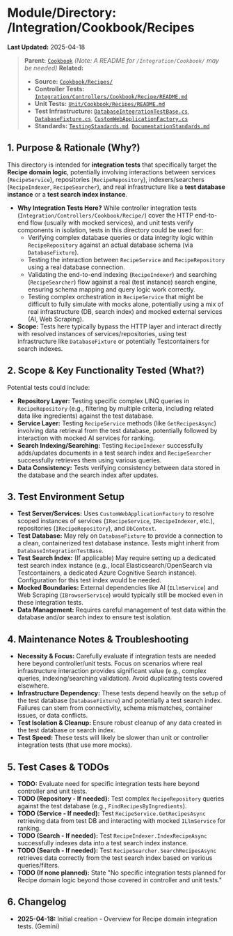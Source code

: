 # Module/Directory: /Integration/Cookbook/Recipes

**Last Updated:** 2025-04-18

> **Parent:** [`Cookbook`](../README.md)
> *(Note: A README for `/Integration/Cookbook/` may be needed)*
> **Related:**
> * **Source:** [`Cookbook/Recipes/`](../../../../api-server/Cookbook/Recipes/)
> * **Controller Tests:** [`Integration/Controllers/Cookbook/Recipe/README.md`](../../Controllers/Cookbook/Recipe/README.md)
> * **Unit Tests:** [`Unit/Cookbook/Recipes/README.md`](../../../Unit/Cookbook/Recipes/README.md)
> * **Test Infrastructure:** [`DatabaseIntegrationTestBase.cs`](../../../Integration/DatabaseIntegrationTestBase.cs), [`DatabaseFixture.cs`](../../../Framework/Fixtures/DatabaseFixture.cs), [`CustomWebApplicationFactory.cs`](../../../Framework/Fixtures/CustomWebApplicationFactory.cs)
> * **Standards:** [`TestingStandards.md`](../../../../Docs/Development/TestingStandards.md), [`DocumentationStandards.md`](../../../../Docs/Development/DocumentationStandards.md)

## 1. Purpose & Rationale (Why?)

This directory is intended for **integration tests** that specifically target the **Recipe domain logic**, potentially involving interactions between services (`RecipeService`), repositories (`RecipeRepository`), indexers/searchers (`RecipeIndexer`, `RecipeSearcher`), and real infrastructure like a **test database instance** or a **test search index instance**.

* **Why Integration Tests Here?** While controller integration tests (`Integration/Controllers/Cookbook/Recipe/`) cover the HTTP end-to-end flow (usually with mocked services), and unit tests verify components in isolation, tests in this directory could be used for:
    * Verifying complex database queries or data integrity logic within `RecipeRepository` against an actual database schema (via `DatabaseFixture`).
    * Testing the interaction between `RecipeService` and `RecipeRepository` using a real database connection.
    * Validating the end-to-end indexing (`RecipeIndexer`) and searching (`RecipeSearcher`) flow against a real (test instance) search engine, ensuring schema mapping and query logic work correctly.
    * Testing complex orchestration in `RecipeService` that might be difficult to fully simulate with mocks alone, potentially using a mix of real infrastructure (DB, search index) and mocked external services (AI, Web Scraping).
* **Scope:** Tests here typically bypass the HTTP layer and interact directly with resolved instances of services/repositories, using test infrastructure like `DatabaseFixture` or potentially Testcontainers for search indexes.

## 2. Scope & Key Functionality Tested (What?)

Potential tests could include:

* **Repository Layer:** Testing specific complex LINQ queries in `RecipeRepository` (e.g., filtering by multiple criteria, including related data like ingredients) against the test database.
* **Service Layer:** Testing `RecipeService` methods (like `GetRecipesAsync`) involving data retrieval from the test database, potentially followed by interaction with mocked AI services for ranking.
* **Search Indexing/Searching:** Testing `RecipeIndexer` successfully adds/updates documents in a test search index and `RecipeSearcher` successfully retrieves them using various queries.
* **Data Consistency:** Tests verifying consistency between data stored in the database and the search index after updates.

## 3. Test Environment Setup

* **Test Server/Services:** Uses `CustomWebApplicationFactory` to resolve scoped instances of services (`IRecipeService`, `IRecipeIndexer`, etc.), repositories (`IRecipeRepository`), and `DbContext`.
* **Test Database:** May rely on `DatabaseFixture` to provide a connection to a clean, containerized test database instance. Tests might inherit from `DatabaseIntegrationTestBase`.
* **Test Search Index:** (If applicable) May require setting up a dedicated test search index instance (e.g., local Elasticsearch/OpenSearch via Testcontainers, a dedicated Azure Cognitive Search instance). Configuration for this test index would be needed.
* **Mocked Boundaries:** External dependencies like AI (`ILlmService`) and Web Scraping (`IBrowserService`) would typically still be mocked even in these integration tests.
* **Data Management:** Requires careful management of test data within the database and/or search index to ensure test isolation.

## 4. Maintenance Notes & Troubleshooting

* **Necessity & Focus:** Carefully evaluate if integration tests are needed here beyond controller/unit tests. Focus on scenarios where real infrastructure interaction provides significant value (e.g., complex queries, indexing/searching validation). Avoid duplicating tests covered elsewhere.
* **Infrastructure Dependency:** These tests depend heavily on the setup of the test database (`DatabaseFixture`) and potentially a test search index. Failures can stem from connectivity, schema mismatches, container issues, or data conflicts.
* **Test Isolation & Cleanup:** Ensure robust cleanup of any data created in the test database or search index.
* **Test Speed:** These tests will likely be slower than unit or controller integration tests (that use more mocks).

## 5. Test Cases & TODOs

* **TODO:** Evaluate need for specific integration tests here beyond controller and unit tests.
* **TODO (Repository - If needed):** Test complex `RecipeRepository` queries against the test database (e.g., `FindRecipesByIngredients`).
* **TODO (Service - If needed):** Test `RecipeService.GetRecipesAsync` retrieving data from test DB and interacting with mocked `ILlmService` for ranking.
* **TODO (Search - If needed):** Test `RecipeIndexer.IndexRecipeAsync` successfully indexes data into a test search index instance.
* **TODO (Search - If needed):** Test `RecipeSearcher.SearchRecipesAsync` retrieves data correctly from the test search index based on various queries/filters.
* **TODO (If none planned):** State "No specific integration tests planned for Recipe domain logic beyond those covered in controller and unit tests."

## 6. Changelog

* **2025-04-18:** Initial creation - Overview for Recipe domain integration tests. (Gemini)

